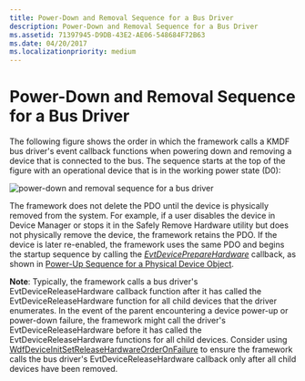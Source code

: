 ```yaml
---
title: Power-Down and Removal Sequence for a Bus Driver
description: Power-Down and Removal Sequence for a Bus Driver
ms.assetid: 71397945-D9DB-43E2-AE06-548684F72B63
ms.date: 04/20/2017
ms.localizationpriority: medium
---
```


# Power-Down and Removal Sequence for a Bus Driver


The following figure shows the order in which the framework calls a KMDF bus driver's event callback functions when powering down and removing a device that is connected to the bus. The sequence starts at the top of the figure with an operational device that is in the working power state (D0):

![power-down and removal sequence for a bus driver](images/pdo-powerdown.png)

The framework does not delete the PDO until the device is physically removed from the system. For example, if a user disables the device in Device Manager or stops it in the Safely Remove Hardware utility but does not physically remove the device, the framework retains the PDO. If the device is later re-enabled, the framework uses the same PDO and begins the startup sequence by calling the [*EvtDevicePrepareHardware*](https://msdn.microsoft.com/library/windows/hardware/ff540880) callback, as shown in [Power-Up Sequence for a Physical Device Object](power-up-sequence-for-a-bus-driver.md).

**Note**: Typically, the framework calls a bus driver's EvtDeviceReleaseHardware callback function after it has called the EvtDeviceReleaseHardware function for all child devices that the driver enumerates. In the event of the parent encountering a device power-up or power-down failure, the framework might call the driver's EvtDeviceReleaseHardware before it has called the EvtDeviceReleaseHardware functions for all child devices. Consider using [WdfDeviceInitSetReleaseHardwareOrderOnFailure](https://docs.microsoft.com/en-us/windows-hardware/drivers/ddi/content/wdfdevice/nf-wdfdevice-wdfdeviceinitsetreleasehardwareorderonfailure) to ensure the framework calls the bus driver's EvtDeviceReleaseHardware callback only after all child devices have been removed.

 

 





